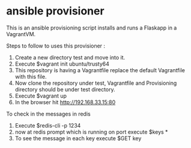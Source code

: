 # ansible provisioner
  This is an ansible provisioning script installs and runs a Flaskapp in a VagrantVM.

  Steps to follow to uses this provisioner :

  1. Create a new directory test and move into it.
  2. Execute $vagrant init ubuntu/trusty64
  3. This repository is having a Vagrantfile replace the default Vagrantfile with this file.
  4. Now clone the repository under test, Vagrantfile and Provisioning directory should be under test directory.
  5. Execute $vagrant up
  6. In the browser hit http://192.168.33.15:80

  To check in the messages in redis

  1. Execute $redis-cli -p 1234
  2. now at redis prompt which is running on port execute $keys *
  3. To see the message in each key execute $GET key
